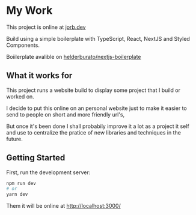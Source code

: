 # My Work

This project is online at [jorb.dev](jorb.dev)

Build using a simple boilerplate with TypeScript, React, NextJS and Styled Components.

Boiilerplate avalible on [helderburato/nextjs-boilerplate](https://github.com/helderburato/nextjs-boilerplate)

## What it works for

This project runs a website build to display some project that I build or worked on.

I decide to put this online on an personal website just to make it easier to send 
to people on short and more friendly url's,

But once it's been done I shall probabily improve it a lot as a project it self 
and use to centralize the pratice of new libraries and techniques in the future.

## Getting Started

First, run the development server:

```bash
npm run dev
# or
yarn dev
```

Them it will be online at [http://localhost:3000/](http://localhost:3000/)
